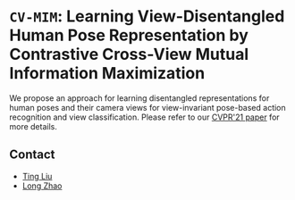 # **`CV-MIM`**: Learning View-Disentangled Human Pose Representation by Contrastive **C**ross\-**V**iew **M**utual **I**nformation **M**aximization

We propose an approach for learning disentangled representations for human poses and their camera views for view-invariant pose-based action recognition and view classification. Please refer to our [CVPR'21 paper](https://arxiv.org/abs/2012.01405) for more details.

## Contact
- [Ting Liu](https://github.com/tingliu)
- [Long Zhao](https://github.com/garyzhao)
